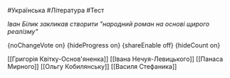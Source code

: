 #Українська #Література #Тест

*Іван Білик закликав створити "народний роман на основі щирого реалізму"*

{noChangeVote on}
{hideProgress on}
{shareEnable off}
{hideCount on}

[[Григорія Квітку-Основ'яненка]]
[[Івана Нечуя-Левицького]]
[[Панаса Мирного]]
[[Ольгу Кобилянську]]
[[Василя Стефаника]]
